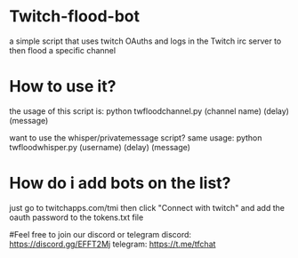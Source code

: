 # Twitch-flood-bot
a simple script that uses twitch OAuths and logs in the Twitch irc server to then flood a specific channel

# How to use it?
the usage of this script is: python twfloodchannel.py (channel name) (delay) (message)

want to use the whisper/privatemessage script? same usage: python twfloodwhisper.py (username) (delay) (message)
  
 # How do i add bots on the list?
 just go to twitchapps.com/tmi then click "Connect with twitch" and add the oauth password to the tokens.txt file
 
 #Feel free to join our discord or telegram
 discord: https://discord.gg/EFFT2Mj
 telegram: https://t.me/tfchat
